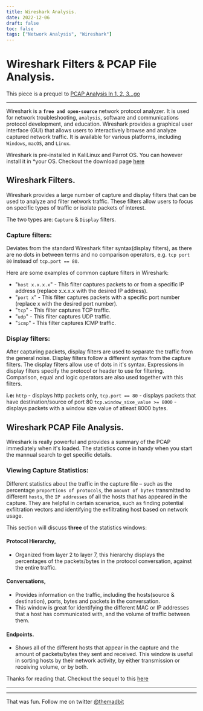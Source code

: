 ```yaml
---
title: Wireshark Analysis.
date: 2022-12-06
draft: false
toc: false
tags: ["Network Analysis", "Wireshark"]
---
```


# Wireshark Filters & PCAP File Analysis.
This piece is a prequel to [PCAP Analysis In 1, 2, 3…go]()

---

Wireshark is a **`free and open-source`** network protocol analyzer. It is used for network troubleshooting, `analysis`, software and communications protocol development, and education. Wireshark provides a graphical user interface (GUI) that allows users to interactively browse and analyze captured network traffic. It is available for various platforms, including `Windows`, `macOS`, and `Linux`.

Wireshark is pre-installed in KaliLinux and Parrot OS. You can however install it in *your OS. Checkout the download page [here](https://www.wireshark.org/download.html)

## Wireshark Filters.

Wireshark provides a large number of capture and display filters that can be used to analyze and filter network traffic. These filters allow users to focus on specific types of traffic or isolate packets of interest.

The two types are: `Capture` & `Display` filters.

### Capture filters:
Deviates from the standard Wireshark filter syntax(display filters), as there are no dots in between terms and no comparison operators, e.g. `tcp port 80` instead of `tcp.port == 80`. 

Here are some examples of common capture filters in Wireshark:

* "`host x.x.x.x`" - This filter captures packets to or from a specific IP address (replace x.x.x.x with the desired IP address).
* "`port x`" - This filter captures packets with a specific port number (replace x with the desired port number).
* "`tcp`" - This filter captures TCP traffic.
* "`udp`" - This filter captures UDP traffic.
* "`icmp`" - This filter captures ICMP traffic.

### Display filters:
After capturing packets, display filters are used to separate the traffic from the general noise.
Display filters follow a different syntax from the capture filters. The display filters allow use of dots in it's syntax. 
Expressions in display filters specify the protocol or header to use for filtering. Comparison, equal and logic operators are 
also used together with this filters.

**i.e:** 
`http` - displays http packets only,
`tcp.port == 80` - displays packets that have destination/source of port 80
`tcp.window_sixe_value >= 8000` - displays packets with a window size value of atleast 8000 bytes.

## Wireshark PCAP File Analysis.

Wireshark is really powerful and provides a summary of the PCAP immediately when it's loaded. The statistics come in handy when you start the mannual search to get specific details.

### Viewing Capture Statistics:

Different statistics about the traffic in the capture file – such as the percentage `proportions of protocols`, the `amount of bytes` transmitted to different `hosts`, the `IP addresses` of all the hosts that has appeared in the capture. They are helpful in certain scenarios, such as finding potential exfiltration vectors and identifying the exfiltrating host based on network usage.

This section will discuss **three** of the statistics windows:

#### Protocol Hierarchy,
-  Organized from layer 2 to layer 7, this hierarchy displays the percentages of the packets/bytes in the protocol conversation, against the entire traffic.

#### Conversations,
- Provides information on the traffic, including the hosts(source & destination), ports, bytes and packets in the conversation.
- This window is great for identifying the different MAC or IP addresses that a host has communicated with, and the volume of traffic between them.

#### Endpoints.
- Shows all of the different hosts that appear in the capture and the amount of packets/bytes they sent and received. This window is useful in sorting hosts by their network activity, by either transmission or receiving volume, or by both. 

Thanks for reading that.
Checkout the sequel to this [here](https://marktanui.github.io/posts/wireshark-analysis)

---
---
That was fun.
Follow me on twitter [@themadbit](https://twitter.com/@themadbit)